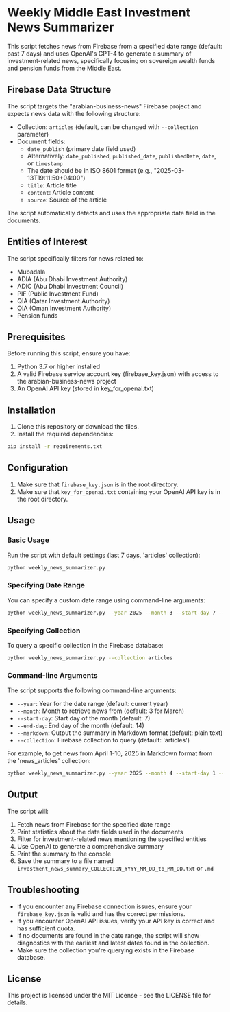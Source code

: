 # Weekly Middle East Investment News Summarizer

This script fetches news from Firebase from a specified date range (default: past 7 days) and uses OpenAI's GPT-4 to generate a summary of investment-related news, specifically focusing on sovereign wealth funds and pension funds from the Middle East.

## Firebase Data Structure

The script targets the "arabian-business-news" Firebase project and expects news data with the following structure:

- Collection: `articles` (default, can be changed with `--collection` parameter)
- Document fields:
  - `date_publish` (primary date field used)
  - Alternatively: `date_published`, `published_date`, `publishedDate`, `date`, or `timestamp`
  - The date should be in ISO 8601 format (e.g., "2025-03-13T19:11:50+04:00")
  - `title`: Article title
  - `content`: Article content
  - `source`: Source of the article

The script automatically detects and uses the appropriate date field in the documents.

## Entities of Interest

The script specifically filters for news related to:
- Mubadala
- ADIA (Abu Dhabi Investment Authority)
- ADIC (Abu Dhabi Investment Council)
- PIF (Public Investment Fund)
- QIA (Qatar Investment Authority)
- OIA (Oman Investment Authority)
- Pension funds

## Prerequisites

Before running this script, ensure you have:
1. Python 3.7 or higher installed
2. A valid Firebase service account key (firebase_key.json) with access to the arabian-business-news project
3. An OpenAI API key (stored in key_for_openai.txt)

## Installation

1. Clone this repository or download the files.
2. Install the required dependencies:

```bash
pip install -r requirements.txt
```

## Configuration

1. Make sure that `firebase_key.json` is in the root directory.
2. Make sure that `key_for_openai.txt` containing your OpenAI API key is in the root directory.

## Usage

### Basic Usage

Run the script with default settings (last 7 days, 'articles' collection):

```bash
python weekly_news_summarizer.py
```

### Specifying Date Range

You can specify a custom date range using command-line arguments:

```bash
python weekly_news_summarizer.py --year 2025 --month 3 --start-day 7 --end-day 14
```

### Specifying Collection

To query a specific collection in the Firebase database:

```bash
python weekly_news_summarizer.py --collection articles
```

### Command-line Arguments

The script supports the following command-line arguments:

- `--year`: Year for the date range (default: current year)
- `--month`: Month to retrieve news from (default: 3 for March)
- `--start-day`: Start day of the month (default: 7)
- `--end-day`: End day of the month (default: 14)
- `--markdown`: Output the summary in Markdown format (default: plain text)
- `--collection`: Firebase collection to query (default: 'articles')

For example, to get news from April 1-10, 2025 in Markdown format from the 'news_articles' collection:

```bash
python weekly_news_summarizer.py --year 2025 --month 4 --start-day 1 --end-day 10 --markdown --collection news_articles
```

## Output

The script will:
1. Fetch news from Firebase for the specified date range
2. Print statistics about the date fields used in the documents
3. Filter for investment-related news mentioning the specified entities
4. Use OpenAI to generate a comprehensive summary
5. Print the summary to the console
6. Save the summary to a file named `investment_news_summary_COLLECTION_YYYY_MM_DD_to_MM_DD.txt` or `.md`

## Troubleshooting

- If you encounter any Firebase connection issues, ensure your `firebase_key.json` is valid and has the correct permissions.
- If you encounter OpenAI API issues, verify your API key is correct and has sufficient quota.
- If no documents are found in the date range, the script will show diagnostics with the earliest and latest dates found in the collection.
- Make sure the collection you're querying exists in the Firebase database.

## License

This project is licensed under the MIT License - see the LICENSE file for details. 